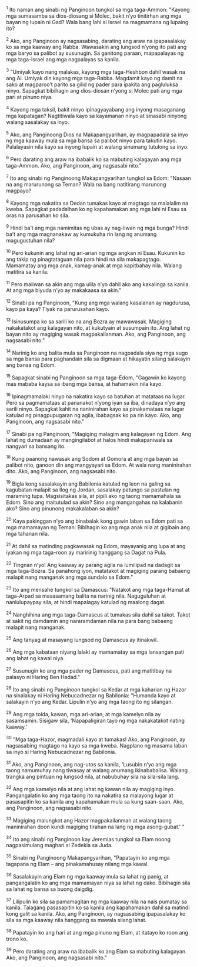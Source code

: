 <sup>1</sup>
Ito naman ang sinabi ng Panginoon tungkol sa mga taga-Ammon: "Kayong mga sumasamba sa dios-diosang si Molec, bakit nʼyo tinitirhan ang mga bayan ng lupain ni Gad? Wala bang lahi si Israel na magmamana ng lupaing ito? 

<sup>2</sup>
Ako, ang Panginoon ay nagsasabing, darating ang araw na ipapasalakay ko sa mga kaaway ang Rabba. Wawasakin ang lungsod nʼyong ito pati ang mga baryo sa palibot ay susunugin. Sa ganitong paraan, mapapalayas ng mga taga-Israel ang mga nagpalayas sa kanila. 

<sup>3</sup>
"Umiyak kayo nang malakas, kayong mga taga-Heshbon dahil wasak na ang Ai. Umiyak din kayong mga taga-Rabba. Magdamit kayo ng damit na sako at magparooʼt parito sa gilid ng pader para ipakita ang pagluluksa ninyo. Sapagkat bibihagin ang dios-diosan nʼyong si Molec pati ang mga pari at pinuno niya. 

<sup>4</sup>
Kayong mga taksil, bakit ninyo ipinagyayabang ang inyong masaganang mga kapatagan? Nagtitiwala kayo sa kayamanan ninyo at sinasabi ninyong walang sasalakay sa inyo. 

<sup>5</sup>
Ako, ang Panginoong Dios na Makapangyarihan, ay magpapadala sa inyo ng mga kaaway mula sa mga bansa sa palibot ninyo para takutin kayo. Palalayasin nila kayo sa inyong lupain at walang sinumang tutulong sa inyo. 

<sup>6</sup>
Pero darating ang araw na ibabalik ko sa mabuting kalagayan ang mga taga-Ammon. Ako, ang Panginoon, ang nagsasabi nito." 

<sup>7</sup>
Ito ang sinabi ng Panginoong Makapangyarihan tungkol sa Edom: "Nasaan na ang marurunong sa Teman? Wala na bang natitirang marunong magpayo? 

<sup>8</sup>
Kayong mga nakatira sa Dedan tumakas kayo at magtago sa malalalim na kweba. Sapagkat padadalhan ko ng kapahamakan ang mga lahi ni Esau sa oras na parusahan ko sila. 

<sup>9</sup>
Hindi baʼt ang mga namimitas ng ubas ay nag-iiwan ng mga bunga? Hindi baʼt ang mga magnanakaw ay kumukuha rin lang ng anumang magugustuhan nila? 

<sup>10</sup>
Pero kukunin ang lahat ng ari-arian ng mga angkan ni Esau. Kukunin ko ang takip ng pinagtataguan nila para hindi na sila makapagtago. Mamamatay ang mga anak, kamag-anak at mga kapitbahay nila. Walang matitira sa kanila. 

<sup>11</sup>
Pero maiiwan sa akin ang mga ulila nʼyo dahil ako ang kakalinga sa kanila. At ang mga biyuda nʼyo ay makakaasa sa akin." 

<sup>12</sup>
Sinabi pa ng Panginoon, "Kung ang mga walang kasalanan ay nagdurusa, kayo pa kaya? Tiyak na parurusahan kayo. 

<sup>13</sup>
Isinusumpa ko sa sarili ko na ang Bozra ay mawawasak. Magiging nakakatakot ang kalagayan nito, at kukutyain at susumpain ito. Ang lahat ng bayan nito ay magiging wasak magpakailanman. Ako, ang Panginoon, ang nagsasabi nito." 

<sup>14</sup>
Narinig ko ang balita mula sa Panginoon na nagpadala siya ng mga sugo sa mga bansa para paghandain sila sa digmaan at hikayatin silang salakayin ang bansa ng Edom. 

<sup>15</sup>
Sapagkat sinabi ng Panginoon sa mga taga-Edom, "Gagawin ko kayong mas mababa kaysa sa ibang mga bansa, at hahamakin nila kayo. 

<sup>16</sup>
Ipinagmamalaki ninyo na nakatira kayo sa batuhan at matataas na lugar. Pero sa pagmamataas at pananakot nʼyong iyan sa iba, dinadaya nʼyo ang sarili ninyo. Sapagkat kahit na naninirahan kayo sa pinakamataas na lugar katulad ng pinagpupugaran ng agila, ibabagsak ko pa rin kayo. Ako, ang Panginoon, ang nagsasabi nito." 

<sup>17</sup>
Sinabi pa ng Panginoon, "Magiging malagim ang kalagayan ng Edom. Ang lahat ng dumadaan ay mangingilabot at halos hindi makapaniwala sa nangyari sa bansang ito. 

<sup>18</sup>
Kung paanong nawasak ang Sodom at Gomora at ang mga bayan sa palibot nito, ganoon din ang mangyayari sa Edom. At wala nang maninirahan dito. Ako, ang Panginoon, ang nagsasabi nito. 

<sup>19</sup>
Bigla kong sasalakayin ang Babilonia katulad ng leon na galing sa kagubatan malapit sa Ilog ng Jordan, sasalakay patungo sa pastulan ng maraming tupa. Magsisitakas sila, at pipili ako ng taong mamamahala sa Edom. Sino ang maitutulad sa akin? Sino ang mangangahas na kalabanin ako? Sino ang pinunong makakalaban sa akin? 

<sup>20</sup>
Kaya pakinggan nʼyo ang binabalak kong gawin laban sa Edom pati sa mga mamamayan ng Teman: Bibihagin ko ang mga anak nila at gigibain ang mga tahanan nila. 

<sup>21</sup>
At dahil sa matinding pagkawasak ng Edom, mayayanig ang lupa at ang iyakan ng mga taga-roon ay maririnig hanggang sa Dagat na Pula. 

<sup>22</sup>
Tingnan nʼyo! Ang kaaway ay parang agila na lumilipad na dadagit sa mga taga-Bozra. Sa panahong iyon, matatakot at magiging parang babaeng malapit nang manganak ang mga sundalo sa Edom." 

<sup>23</sup>
Ito ang mensahe tungkol sa Damascus: "Natakot ang mga taga-Hamat at taga-Arpad sa masasamang balita na narinig nila. Naguguluhan at nanlulupaypay sila, at hindi mapalagay katulad ng maalong dagat. 

<sup>24</sup>
Nanghihina ang mga taga-Damascus at tumakas sila dahil sa takot. Takot at sakit ng damdamin ang nararamdaman nila na para bang babaeng malapit nang manganak. 

<sup>25</sup>
Ang tanyag at masayang lungsod ng Damascus ay itinakwil. 

<sup>26</sup>
Ang mga kabataan niyang lalaki ay mamamatay sa mga lansangan pati ang lahat ng kawal niya. 

<sup>27</sup>
Susunugin ko ang mga pader ng Damascus, pati ang matitibay na palasyo ni Haring Ben Hadad." 

<sup>28</sup>
Ito ang sinabi ng Panginoon tungkol sa Kedar at mga kaharian ng Hazor na sinalakay ni Haring Nebucadnezar ng Babilonia: "Humanda kayo at salakayin nʼyo ang Kedar. Lipulin nʼyo ang mga taong ito ng silangan. 

<sup>29</sup>
Ang mga tolda, kawan, mga ari-arian, at mga kamelyo nila ay sasamsamin. Sisigaw sila, 'Napapaligiran tayo ng mga nakakatakot nating kaaway.' 

<sup>30</sup>
"Mga taga-Hazor, magmadali kayo at tumakas! Ako, ang Panginoon, ay nagsasabing magtago na kayo sa mga kweba. Nagplano ng masama laban sa inyo si Haring Nebucadnezar ng Babilonia. 

<sup>31</sup>
Ako, ang Panginoon, ang nag-utos sa kanila, 'Lusubin nʼyo ang mga taong namumuhay nang tiwasay at walang anumang ikinababalisa. Walang trangka ang pintuan ng lungsod nila, at nabubuhay sila na sila-sila lang. 

<sup>32</sup>
Ang mga kamelyo nila at ang lahat ng kawan nila ay magiging inyo. Pangangalatin ko ang mga taong ito na nakatira sa malayong lugar at pasasapitin ko sa kanila ang kapahamakan mula sa kung saan-saan. Ako, ang Panginoon, ang nagsasabi nito. 

<sup>33</sup>
Magiging malungkot ang Hazor magpakailanman at walang taong maninirahan doon kundi magiging tirahan na lang ng mga asong-gubat.' " 

<sup>34</sup>
Ito ang sinabi ng Panginoon kay Jeremias tungkol sa Elam noong nagpasimulang maghari si Zedekia sa Juda. 

<sup>35</sup>
Sinabi ng Panginoong Makapangyarihan, "Papatayin ko ang mga tagapana ng Elam – ang pinakamahusay nilang mga kawal. 

<sup>36</sup>
Sasalakayin ang Elam ng mga kaaway mula sa lahat ng panig, at pangangalatin ko ang mga mamamayan niya sa lahat ng dako. Bibihagin sila sa lahat ng bansa sa buong daigdig. 

<sup>37</sup>
Lilipulin ko sila sa pamamagitan ng mga kaaway nila na nais pumatay sa kanila. Talagang pasasapitin ko sa kanila ang kapahamakan dahil sa matindi kong galit sa kanila. Ako, ang Panginoon, ay nagsasabing ipapasalakay ko sila sa mga kaaway nila hanggang sa mawala silang lahat. 

<sup>38</sup>
Papatayin ko ang hari at ang mga pinuno ng Elam, at itatayo ko roon ang trono ko. 

<sup>39</sup>
Pero darating ang araw na ibabalik ko ang Elam sa mabuting kalagayan. Ako, ang Panginoon, ang nagsasabi nito."